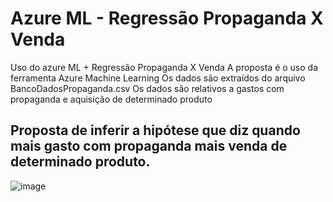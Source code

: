 # Azure ML - Regressão Propaganda X Venda
Uso do azure ML  + Regressão Propaganda X Venda
A proposta é o uso da ferramenta Azure Machine Learning
Os dados são extraídos do arquivo BancoDadosPropaganda.csv
Os dados são relativos a gastos com propaganda e aquisição de determinado produto

## Proposta de inferir a hipótese que diz quando mais gasto com propaganda mais venda de determinado produto.

![image](https://github.com/leto-silva/regressao_azure_propaganda/assets/34771524/a815d869-7191-4010-8526-e9b5ca344b1b)
